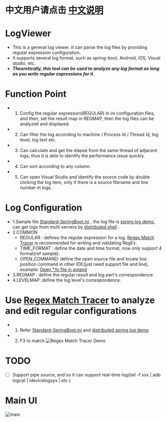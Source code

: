 # 中文用户请点击 [中文说明](README_CN.md)

# LogViewer
  - This is a general log viewer. It can parse the log files by providing regular expression configuration.
  - It supports several log format, such as spring-boot, Android, iOS, Visual studio, etc.
  -  ***Theoretically, this tool can be used to analyze any log format as long as you write regular expressions for it***.
 
# Function Point
  - 1. Config the regular expression(REGULAR) in ini configuration files, and then, set the result map in REGMAP, then the log files can be analyzed and displayed.
  - 2. Can filter the log according to machine / Process Id / Thread Id, log level, log text etc.
  - 3. Can calculate and get the elapse from the same thread of adjacent logs, thus it is able to identify the performance issue quickly.
  - 4. Can sort according to any column.
  - 5. Can open Visual Studio and identify the source code by double clicking the log item, only if there is a source filename and line number in logs.
  
# Log Configuration
  - 1.Sample file [Standard-SpringBoot.ini](x64/Release/Dsh-SpringBoot.ini) , the log file is [spring log demo](demos/dsh-springdemo.log), can get logs from multi servers by [distributed shell](https://github.com/fishjam/dsh) .
  - 2.COMMON 
    - REGULAR :  defines the regular expression for a log. [Regex Match Tracer](http://www.regex-match-tracer.com/) is recommended for writing and validating RegEx.
    - TIME_FORMAT : define the date and time format, now only support 4 format(ref sample).
    - OPEN_COMMAND: define the open source file and locate line position command in other IDE(just need support file and line), example: [Open *.fo file in goland](x64/Release/GoLang.ini#L11)
  - 3.REGMAP : define the regular result and log part's correspondence. 
  - 4.LEVELMAP: define the log level's correspondence. 

# Use [Regex Match Tracer](http://www.regex-match-tracer.com/) to analyze and edit regular configurations
  - 1. Refer [Standard-SpringBoot.ini](https://github.com/fishjam/LogViewer/blob/master/x64/Release/Dsh-SpringBoot.ini) and [distributed spring log demo](https://github.com/fishjam/LogViewer/blob/master/demos/dsh-springdemo.log)
  - 2. F3 to match
  ![Regex Match Tracer Demo](doc/RegexMatchTracer.png)
  
# TODO
 - [ ] Support pipe source, and so it can support real-time log(tail -f xxx | adb logcat | idevicelogsys | etc.)

# Main UI
![main](doc/main.png)
